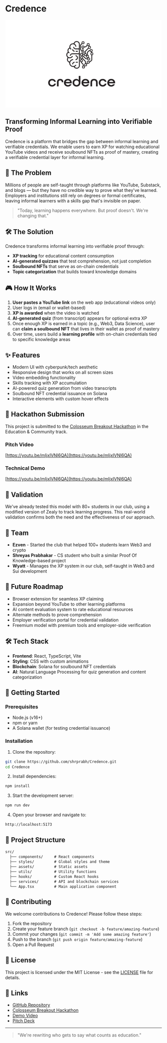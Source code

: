 # Credence

![Credence Logo](/Credence.svg)

## Transforming Informal Learning into Verifiable Proof

Credence is a platform that bridges the gap between informal learning and verifiable credentials. We enable users to earn XP for watching educational YouTube videos and receive soulbound NFTs as proof of mastery, creating a verifiable credential layer for informal learning.

## 🧠 The Problem

Millions of people are self-taught through platforms like YouTube, Substack, and blogs — but they have no credible way to prove what they've learned. Employers and institutions still rely on degrees or formal certificates, leaving informal learners with a skills gap that's invisible on paper.

> "Today, learning happens everywhere. But proof doesn't. We're changing that."

## 🛠️ The Solution

Credence transforms informal learning into verifiable proof through:

- **XP tracking** for educational content consumption
- **AI-generated quizzes** that test comprehension, not just completion
- **Soulbound NFTs** that serve as on-chain credentials
- **Topic categorization** that builds toward knowledge domains

## 🎮 How It Works

1. **User pastes a YouTube link** on the web app (educational videos only)
2. User logs in (email or wallet-based)
3. **XP is awarded** when the video is watched
4. **AI-generated quiz** (from transcript) appears for optional extra XP
5. Once enough XP is earned in a topic (e.g., Web3, Data Science), user can **claim a soulbound NFT** that lives in their wallet as proof of mastery
6. Over time, users build a **learning profile** with on-chain credentials tied to specific knowledge areas

## ✨ Features

- Modern UI with cyberpunk/tech aesthetic
- Responsive design that works on all screen sizes
- Video embedding functionality
- Skills tracking with XP accumulation
- AI-powered quiz generation from video transcripts
- Soulbound NFT credential issuance on Solana
- Interactive elements with custom hover effects

## 🚀 Hackathon Submission

This project is submitted to the [Colosseum Breakout Hackathon](https://www.colosseum.org/breakout) in the Education & Community track.

### Pitch Video
[https://youtu.be/mIjxIVNl6QA](https://youtu.be/mIjxIVNl6QA)

### Technical Demo
[https://youtu.be/mIjxIVNl6QA](https://youtu.be/mIjxIVNl6QA)

## 🧪 Validation

We've already tested this model with 80+ students in our club, using a modified version of Zealy to track learning progress. This real-world validation confirms both the need and the effectiveness of our approach.

## 👥 Team

- **Ezven** - Started the club that helped 100+ students learn Web3 and crypto
- **Shreyas Prabhakar** - CS student who built a similar Proof Of Knowledge-based project
- **Wyatt** - Manages the XP system in our club, self-taught in Web3 and Sui development

## 🔮 Future Roadmap

- Browser extension for seamless XP claiming
- Expansion beyond YouTube to other learning platforms
- AI content evaluation system to rate educational resources
- Alternate methods to prove comprehension
- Employer verification portal for credential validation
- Freemium model with premium tools and employer-side verification

## 🛠️ Tech Stack

- **Frontend**: React, TypeScript, Vite
- **Styling**: CSS with custom animations
- **Blockchain**: Solana for soulbound NFT credentials
- **AI**: Natural Language Processing for quiz generation and content categorization

## 🚀 Getting Started

### Prerequisites

- Node.js (v16+)
- npm or yarn
- A Solana wallet (for testing credential issuance)

### Installation

1. Clone the repository:
```bash
git clone https://github.com/shrprabh/Credence.git
cd Credence
```

2. Install dependencies:
```bash
npm install
```

3. Start the development server:
```bash
npm run dev
```

4. Open your browser and navigate to:
```
http://localhost:5173
```

## 📁 Project Structure

```
src/
  ├── components/     # React components
  ├── styles/         # Global styles and theme
  ├── assets/         # Static assets
  ├── utils/          # Utility functions
  ├── hooks/          # Custom React hooks
  ├── services/       # API and blockchain services
  └── App.tsx         # Main application component
```

## 🤝 Contributing

We welcome contributions to Credence! Please follow these steps:

1. Fork the repository
2. Create your feature branch (`git checkout -b feature/amazing-feature`)
3. Commit your changes (`git commit -m 'Add some amazing feature'`)
4. Push to the branch (`git push origin feature/amazing-feature`)
5. Open a Pull Request

## 📝 License

This project is licensed under the MIT License - see the [LICENSE](LICENSE) file for details.

## 🔗 Links

- [GitHub Repository](https://github.com/shrprabh/Credence)
- [Colosseum Breakout Hackathon](https://www.colosseum.org/breakout)
- [Demo Video](https://youtu.be/mIjxIVNl6QA)
- [Pitch Deck](https://www.youtube.com/watch?v=n0oBpLSnCLc)

---

> "We're rewriting who gets to say what counts as education."
